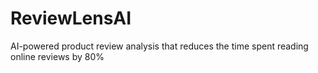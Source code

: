 # ReviewLensAI
AI-powered product review analysis that reduces the time spent reading online reviews by 80%
